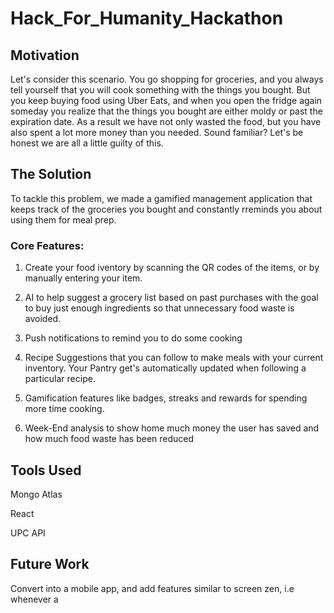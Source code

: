 # Hack_For_Humanity_Hackathon

## Motivation 

Let's consider this scenario. You go shopping for groceries, and you always tell yourself that you will cook something with the things you bought. But you keep buying food using Uber Eats, and when you open the fridge again someday you realize that the things you bought are either moldy or past the expiration date. As a result we have not only wasted the food, but you have also spent a lot more money than you needed. Sound familiar? Let's be honest we are all a little guilty of this. 



## The Solution
To tackle this problem, we made a gamified management application that keeps track of the groceries you bought and constantly rreminds you about using them for meal prep. 

### Core Features:
1) Create your food iventory by scanning the QR codes of the items, or by manually entering your item.

2) AI to help suggest a grocery list based on past purchases with the goal to buy just enough ingredients so that unnecessary food waste is avoided.

2) Push notifications to remind you to do some cooking

3) Recipe Suggestions that you can follow to make meals with your current inventory. Your Pantry get's automatically updated when following a particular recipe. 

4) Gamification features like badges, streaks and rewards for spending more time cooking. 

5) Week-End analysis to show home much money the user has saved and how much food waste has been reduced

## Tools Used
Mongo Atlas

React

UPC API


## Future Work

Convert into a mobile app, and add features similar to screen zen, i.e whenever a 
